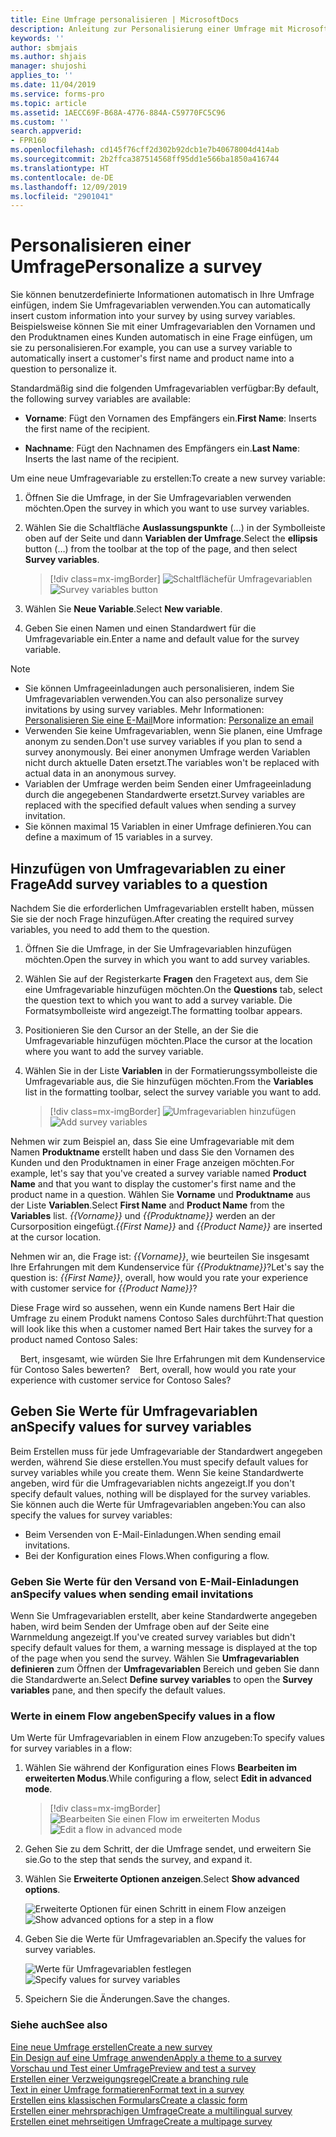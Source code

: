 ```yaml
---
title: Eine Umfrage personalisieren | MicrosoftDocs
description: Anleitung zur Personalisierung einer Umfrage mit Microsoft Forms Pro.
keywords: ''
author: sbmjais
ms.author: shjais
manager: shujoshi
applies_to: ''
ms.date: 11/04/2019
ms.service: forms-pro
ms.topic: article
ms.assetid: 1AECC69F-B68A-4776-884A-C59770FC5C96
ms.custom: ''
search.appverid:
- FPR160
ms.openlocfilehash: cd145f76cff2d302b92dcb1e7b40678004d414ab
ms.sourcegitcommit: 2b2ffca387514568ff95dd1e566ba1850a416744
ms.translationtype: HT
ms.contentlocale: de-DE
ms.lasthandoff: 12/09/2019
ms.locfileid: "2901041"
---
```

# <a name="personalize-a-survey"></a><span data-ttu-id="a6e5f-103">Personalisieren einer Umfrage</span><span class="sxs-lookup"><span data-stu-id="a6e5f-103">Personalize a survey</span></span>

<span data-ttu-id="a6e5f-104">Sie können benutzerdefinierte Informationen automatisch in Ihre Umfrage einfügen, indem Sie Umfragevariablen verwenden.</span><span class="sxs-lookup"><span data-stu-id="a6e5f-104">You can automatically insert custom information into your survey by using survey variables.</span></span> <span data-ttu-id="a6e5f-105">Beispielsweise können Sie mit einer Umfragevariablen den Vornamen und den Produktnamen eines Kunden automatisch in eine Frage einfügen, um sie zu personalisieren.</span><span class="sxs-lookup"><span data-stu-id="a6e5f-105">For example, you can use a survey variable to automatically insert a customer's first name and product name into a question to personalize it.</span></span>

<span data-ttu-id="a6e5f-106">Standardmäßig sind die folgenden Umfragevariablen verfügbar:</span><span class="sxs-lookup"><span data-stu-id="a6e5f-106">By default, the following survey variables are available:</span></span>

- <span data-ttu-id="a6e5f-107">**Vorname**: Fügt den Vornamen des Empfängers ein.</span><span class="sxs-lookup"><span data-stu-id="a6e5f-107">**First Name**: Inserts the first name of the recipient.</span></span>

- <span data-ttu-id="a6e5f-108">**Nachname**: Fügt den Nachnamen des Empfängers ein.</span><span class="sxs-lookup"><span data-stu-id="a6e5f-108">**Last Name**: Inserts the last name of the recipient.</span></span>

<span data-ttu-id="a6e5f-109">Um eine neue Umfragevariable zu erstellen:</span><span class="sxs-lookup"><span data-stu-id="a6e5f-109">To create a new survey variable:</span></span>

1.  <span data-ttu-id="a6e5f-110">Öffnen Sie die Umfrage, in der Sie Umfragevariablen verwenden möchten.</span><span class="sxs-lookup"><span data-stu-id="a6e5f-110">Open the survey in which you want to use survey variables.</span></span>

2.  <span data-ttu-id="a6e5f-111">Wählen Sie die Schaltfläche **Auslassungspunkte** (...) in der Symbolleiste oben auf der Seite und dann **Variablen der Umfrage**.</span><span class="sxs-lookup"><span data-stu-id="a6e5f-111">Select the **ellipsis** button (…) from the toolbar at the top of the page, and then select **Survey variables**.</span></span>

    > [!div class=mx-imgBorder]
    > <span data-ttu-id="a6e5f-112">![Schaltflächefür Umfragevariablen](media/custom-data-button.png "Schaltfläche Variablen der Umfrage")</span><span class="sxs-lookup"><span data-stu-id="a6e5f-112">![Survey variables button](media/custom-data-button.png "Survey variables button")</span></span>

3.  <span data-ttu-id="a6e5f-113">Wählen Sie **Neue Variable**.</span><span class="sxs-lookup"><span data-stu-id="a6e5f-113">Select **New variable**.</span></span>

5.  <span data-ttu-id="a6e5f-114">Geben Sie einen Namen und einen Standardwert für die Umfragevariable ein.</span><span class="sxs-lookup"><span data-stu-id="a6e5f-114">Enter a name and default value for the survey variable.</span></span>

> [!NOTE]
> - <span data-ttu-id="a6e5f-115">Sie können Umfrageeinladungen auch personalisieren, indem Sie Umfragevariablen verwenden.</span><span class="sxs-lookup"><span data-stu-id="a6e5f-115">You can also personalize survey invitations by using survey variables.</span></span> <span data-ttu-id="a6e5f-116">Mehr Informationen: [Personalisieren Sie eine E-Mail](send-survey-email.md#personalize-an-email)</span><span class="sxs-lookup"><span data-stu-id="a6e5f-116">More information: [Personalize an email](send-survey-email.md#personalize-an-email)</span></span>
> - <span data-ttu-id="a6e5f-117">Verwenden Sie keine Umfragevariablen, wenn Sie planen, eine Umfrage anonym zu senden.</span><span class="sxs-lookup"><span data-stu-id="a6e5f-117">Don't use survey variables if you plan to send a survey anonymously.</span></span> <span data-ttu-id="a6e5f-118">Bei einer anonymen Umfrage werden Variablen nicht durch aktuelle Daten ersetzt.</span><span class="sxs-lookup"><span data-stu-id="a6e5f-118">The variables won't be replaced with actual data in an anonymous survey.</span></span>
> - <span data-ttu-id="a6e5f-119">Variablen der Umfrage werden beim Senden einer Umfrageeinladung durch die angegebenen Standardwerte ersetzt.</span><span class="sxs-lookup"><span data-stu-id="a6e5f-119">Survey variables are replaced with the specified default values when sending a survey invitation.</span></span>
> - <span data-ttu-id="a6e5f-120">Sie können maximal 15 Variablen in einer Umfrage definieren.</span><span class="sxs-lookup"><span data-stu-id="a6e5f-120">You can define a maximum of 15 variables in a survey.</span></span>

## <a name="add-survey-variables-to-a-question"></a><span data-ttu-id="a6e5f-121">Hinzufügen von Umfragevariablen zu einer Frage</span><span class="sxs-lookup"><span data-stu-id="a6e5f-121">Add survey variables to a question</span></span>

<span data-ttu-id="a6e5f-122">Nachdem Sie die erforderlichen Umfragevariablen erstellt haben, müssen Sie sie der noch Frage hinzufügen.</span><span class="sxs-lookup"><span data-stu-id="a6e5f-122">After creating the required survey variables, you need to add them to the question.</span></span> 

1.  <span data-ttu-id="a6e5f-123">Öffnen Sie die Umfrage, in der Sie Umfragevariablen hinzufügen möchten.</span><span class="sxs-lookup"><span data-stu-id="a6e5f-123">Open the survey in which you want to add survey variables.</span></span>

2.  <span data-ttu-id="a6e5f-124">Wählen Sie auf der Registerkarte **Fragen** den Fragetext aus, dem Sie eine Umfragevariable hinzufügen möchten.</span><span class="sxs-lookup"><span data-stu-id="a6e5f-124">On the **Questions** tab, select the question text to which you want to add a survey variable.</span></span> <span data-ttu-id="a6e5f-125">Die Formatsymbolleiste wird angezeigt.</span><span class="sxs-lookup"><span data-stu-id="a6e5f-125">The formatting toolbar appears.</span></span>

3.  <span data-ttu-id="a6e5f-126">Positionieren Sie den Cursor an der Stelle, an der Sie die Umfragevariable hinzufügen möchten.</span><span class="sxs-lookup"><span data-stu-id="a6e5f-126">Place the cursor at the location where you want to add the survey variable.</span></span>

4.  <span data-ttu-id="a6e5f-127">Wählen Sie in der Liste **Variablen** in der Formatierungssymbolleiste die Umfragevariable aus, die Sie hinzufügen möchten.</span><span class="sxs-lookup"><span data-stu-id="a6e5f-127">From the **Variables** list in the formatting toolbar, select the survey variable you want to add.</span></span>

    > [!div class=mx-imgBorder]
    > <span data-ttu-id="a6e5f-128">![Umfragevariablen hinzufügen ](media/add-pipe-data.png "Hinzufügen von Umfragevariablen")</span><span class="sxs-lookup"><span data-stu-id="a6e5f-128">![Add survey variables](media/add-pipe-data.png "Add survey variables")</span></span>

<span data-ttu-id="a6e5f-129">Nehmen wir zum Beispiel an, dass Sie eine Umfragevariable mit dem Namen **Produktname** erstellt haben und dass Sie den Vornamen des Kunden und den Produktnamen in einer Frage anzeigen möchten.</span><span class="sxs-lookup"><span data-stu-id="a6e5f-129">For example, let's say that you've created a survey variable named **Product Name** and that you want to display the customer's first name and the product name in a question.</span></span> <span data-ttu-id="a6e5f-130">Wählen Sie **Vorname** und **Produktname** aus der Liste **Variablen**.</span><span class="sxs-lookup"><span data-stu-id="a6e5f-130">Select **First Name** and **Product Name** from the **Variables** list.</span></span> <span data-ttu-id="a6e5f-131">*{{Vorname}}* und *{{Produktname}}* werden an der Cursorposition eingefügt.</span><span class="sxs-lookup"><span data-stu-id="a6e5f-131">*{{First Name}}* and *{{Product Name}}* are inserted at the cursor location.</span></span>

<span data-ttu-id="a6e5f-132">Nehmen wir an, die Frage ist: *{{Vorname}}*, wie beurteilen Sie insgesamt Ihre Erfahrungen mit dem Kundenservice für *{{Produktname}}*?</span><span class="sxs-lookup"><span data-stu-id="a6e5f-132">Let's say the question is: *{{First Name}}*, overall, how would you rate your experience with customer service for *{{Product Name}}*?</span></span>

<span data-ttu-id="a6e5f-133">Diese Frage wird so aussehen, wenn ein Kunde namens Bert Hair die Umfrage zu einem Produkt namens Contoso Sales durchführt:</span><span class="sxs-lookup"><span data-stu-id="a6e5f-133">That question will look like this when a customer named Bert Hair takes the survey for a product named Contoso Sales:</span></span>

<span data-ttu-id="a6e5f-134">&nbsp;&nbsp;&nbsp;&nbsp;Bert, insgesamt, wie würden Sie Ihre Erfahrungen mit dem Kundenservice für Contoso Sales bewerten?</span><span class="sxs-lookup"><span data-stu-id="a6e5f-134">&nbsp;&nbsp;&nbsp;&nbsp;Bert, overall, how would you rate your experience with customer service for Contoso Sales?</span></span>

## <a name="specify-values-for-survey-variables"></a><span data-ttu-id="a6e5f-135">Geben Sie Werte für Umfragevariablen an</span><span class="sxs-lookup"><span data-stu-id="a6e5f-135">Specify values for survey variables</span></span>

<span data-ttu-id="a6e5f-136">Beim Erstellen muss für jede Umfragevariable der Standardwert angegeben werden, während Sie diese erstellen.</span><span class="sxs-lookup"><span data-stu-id="a6e5f-136">You must specify default values for survey variables while you create them.</span></span> <span data-ttu-id="a6e5f-137">Wenn Sie keine Standardwerte angeben, wird für die Umfragevariablen nichts angezeigt.</span><span class="sxs-lookup"><span data-stu-id="a6e5f-137">If you don't specify default values, nothing will be displayed for the survey variables.</span></span> <span data-ttu-id="a6e5f-138">Sie können auch die Werte für Umfragevariablen angeben:</span><span class="sxs-lookup"><span data-stu-id="a6e5f-138">You can also specify the values for survey variables:</span></span>

- <span data-ttu-id="a6e5f-139">Beim Versenden von E-Mail-Einladungen.</span><span class="sxs-lookup"><span data-stu-id="a6e5f-139">When sending email invitations.</span></span>
- <span data-ttu-id="a6e5f-140">Bei der Konfiguration eines Flows.</span><span class="sxs-lookup"><span data-stu-id="a6e5f-140">When configuring a flow.</span></span>

### <a name="specify-values-when-sending-email-invitations"></a><span data-ttu-id="a6e5f-141">Geben Sie Werte für den Versand von E-Mail-Einladungen an</span><span class="sxs-lookup"><span data-stu-id="a6e5f-141">Specify values when sending email invitations</span></span>

<span data-ttu-id="a6e5f-142">Wenn Sie Umfragevariablen erstellt, aber keine Standardwerte angegeben haben, wird beim Senden der Umfrage oben auf der Seite eine Warnmeldung angezeigt.</span><span class="sxs-lookup"><span data-stu-id="a6e5f-142">If you've created survey variables but didn't specify default values for them, a warning message is displayed at the top of the page when you send the survey.</span></span> <span data-ttu-id="a6e5f-143">Wählen Sie **Umfragevariablen definieren** zum Öffnen der **Umfragevariablen** Bereich und geben Sie dann die Standardwerte an.</span><span class="sxs-lookup"><span data-stu-id="a6e5f-143">Select **Define survey variables** to open the **Survey variables** pane, and then specify the default values.</span></span>

### <a name="specify-values-in-a-flow"></a><span data-ttu-id="a6e5f-144">Werte in einem Flow angeben</span><span class="sxs-lookup"><span data-stu-id="a6e5f-144">Specify values in a flow</span></span>

<span data-ttu-id="a6e5f-145">Um Werte für Umfragevariablen in einem Flow anzugeben:</span><span class="sxs-lookup"><span data-stu-id="a6e5f-145">To specify values for survey variables in a flow:</span></span>

1.  <span data-ttu-id="a6e5f-146">Wählen Sie während der Konfiguration eines Flows **Bearbeiten im erweiterten Modus**.</span><span class="sxs-lookup"><span data-stu-id="a6e5f-146">While configuring a flow, select **Edit in advanced mode**.</span></span>

    > [!div class=mx-imgBorder]
    > <span data-ttu-id="a6e5f-147">![Bearbeiten Sie einen Flow im erweiterten Modus](media/flow-advanced-mode.png "Bearbeiten eines Flows im erweiterten Modus")</span><span class="sxs-lookup"><span data-stu-id="a6e5f-147">![Edit a flow in advanced mode](media/flow-advanced-mode.png "Edit a flow in advanced mode")</span></span>

2.  <span data-ttu-id="a6e5f-148">Gehen Sie zu dem Schritt, der die Umfrage sendet, und erweitern Sie sie.</span><span class="sxs-lookup"><span data-stu-id="a6e5f-148">Go to the step that sends the survey, and expand it.</span></span>

3.  <span data-ttu-id="a6e5f-149">Wählen Sie **Erweiterte Optionen anzeigen**.</span><span class="sxs-lookup"><span data-stu-id="a6e5f-149">Select **Show advanced options**.</span></span>

    <span data-ttu-id="a6e5f-150">![Erweiterte Optionen für einen Schritt in einem Flow anzeigen](media/flow-step-advanced-options-button.png "Zeigt erweiterte Optionen für einen Schritt in einem Flow an")</span><span class="sxs-lookup"><span data-stu-id="a6e5f-150">![Show advanced options for a step in a flow](media/flow-step-advanced-options-button.png "Show advanced options for a step in a flow")</span></span>

4.  <span data-ttu-id="a6e5f-151">Geben Sie die Werte für Umfragevariablen an.</span><span class="sxs-lookup"><span data-stu-id="a6e5f-151">Specify the values for survey variables.</span></span>

    <span data-ttu-id="a6e5f-152">![Werte für Umfragevariablen festlegen](media/flow-step-advanced-options.png "Geben Sie Werte für Umfragevariablen an")</span><span class="sxs-lookup"><span data-stu-id="a6e5f-152">![Specify values for survey variables](media/flow-step-advanced-options.png "Specify values for survey variables")</span></span>

5.  <span data-ttu-id="a6e5f-153">Speichern Sie die Änderungen.</span><span class="sxs-lookup"><span data-stu-id="a6e5f-153">Save the changes.</span></span>

### <a name="see-also"></a><span data-ttu-id="a6e5f-154">Siehe auch</span><span class="sxs-lookup"><span data-stu-id="a6e5f-154">See also</span></span>

[<span data-ttu-id="a6e5f-155">Eine neue Umfrage erstellen</span><span class="sxs-lookup"><span data-stu-id="a6e5f-155">Create a new survey</span></span>](create-new-survey.md)<br>
[<span data-ttu-id="a6e5f-156">Ein Design auf eine Umfrage anwenden</span><span class="sxs-lookup"><span data-stu-id="a6e5f-156">Apply a theme to a survey</span></span>](apply-theme.md)<br>
[<span data-ttu-id="a6e5f-157">Vorschau und Test einer Umfrage</span><span class="sxs-lookup"><span data-stu-id="a6e5f-157">Preview and test a survey</span></span>](preview-test-survey.md)<br>
[<span data-ttu-id="a6e5f-158">Erstellen einer Verzweigungsregel</span><span class="sxs-lookup"><span data-stu-id="a6e5f-158">Create a branching rule</span></span>](create-branching-rule.md)<br>
[<span data-ttu-id="a6e5f-159">Text in einer Umfrage formatieren</span><span class="sxs-lookup"><span data-stu-id="a6e5f-159">Format text in a survey</span></span>](survey-text-format.md)<br>
[<span data-ttu-id="a6e5f-160">Erstellen eins klassischen Formulars</span><span class="sxs-lookup"><span data-stu-id="a6e5f-160">Create a classic form</span></span>](create-classic-form.md)<br>
[<span data-ttu-id="a6e5f-161">Erstellen einer mehrsprachigen Umfrage</span><span class="sxs-lookup"><span data-stu-id="a6e5f-161">Create a multilingual survey</span></span>](create-multilingual-survey.md)<br>
[<span data-ttu-id="a6e5f-162">Erstellen einet mehrseitigen Umfrage</span><span class="sxs-lookup"><span data-stu-id="a6e5f-162">Create a multipage survey</span></span>](create-multipage-survey.md)
